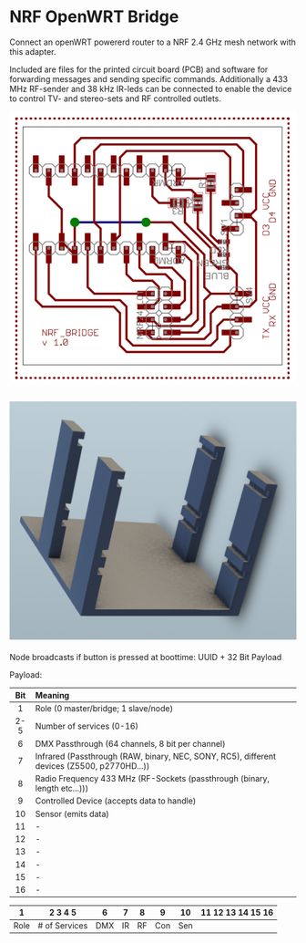 # NRF OpenWRT Bridge
Connect an openWRT powererd router to a NRF 2.4 GHz mesh network with this adapter.

Included are files for the printed circuit board (PCB) and software for forwarding messages and sending specific commands.
Additionally a 433 MHz RF-sender and 38 kHz IR-leds can be connected to enable the device to control TV- and stereo-sets and RF controlled outlets.

![NRF Node PCB](https://raw.githubusercontent.com/ameeuw/NRF_OpenWRT_Bridge/master/hardware/board.png)

![PCB holding frame](https://github.com/ameeuw/NRF_OpenWRT_Bridge/blob/master/hardware/pcb_frame.png?raw=true)
----------------------------------------

Node broadcasts if button is pressed at boottime:
UUID + 32 Bit Payload

Payload: 

| Bit | Meaning |
|:---:|:--------|
| 1 | Role (0 master/bridge; 1 slave/node) |
| 2-5 | Number of services (0-16) |
| 6  | DMX Passthrough (64 channels, 8 bit per channel) |
| 7  | Infrared (Passthrough (RAW, binary, NEC, SONY, RC5), different devices (Z5500, p2770HD...)) |
| 8  | Radio Frequency 433 MHz (RF-Sockets (passthrough (binary, length etc...))) |
| 9  | Controlled Device (accepts data to handle) |
| 10 | Sensor (emits data) |
| 11 | - |
| 12 | - |
| 13 | - |
| 14 | - |
| 15 | - |
| 16 | - |


| 1 | 2 3 4 5 | 6 | 7 | 8 | 9 | 10 | 11 12 13 14 15 16 |
|:-:|:-------:|:-:|:-:|:-:|:-:|:--:|:-----------------:|
|Role	|	# of Services	|	DMX	|	IR	|	RF	|	Con	|	Sen	|


